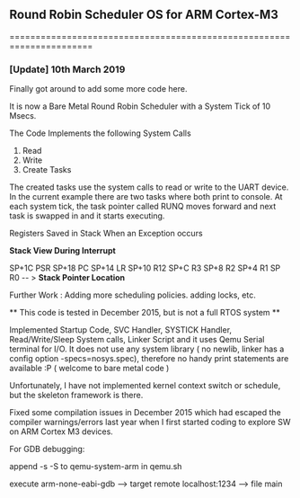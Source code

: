 ## Round Robin Scheduler OS for ARM Cortex-M3
======================================================================
### [Update] 10th March 2019
Finally got around to add some more code here. 

It is now a Bare Metal Round Robin Scheduler with a System Tick of 10 Msecs.

The Code Implements the following System Calls
1. Read
2. Write
3. Create Tasks

The created tasks use the system calls to read or write to the UART device.
In the current example there are two tasks where both print to console. 
At each system tick, the task pointer called RUNQ moves forward and next task is swapped in and it starts executing. 

Registers Saved in Stack When an Exception occurs

**Stack View During Interrupt**

SP+1C PSR
SP+18 PC
SP+14 LR
SP+10 R12
SP+C R3
SP+8 R2
SP+4 R1
SP   R0 -- > **Stack Pointer Location**

Further Work : Adding more scheduling policies. adding locks, etc. 

** This code is tested in December 2015, but is not a full RTOS system **

Implemented Startup Code, SVC Handler, SYSTICK Handler, Read/Write/Sleep System calls, Linker Script and it uses Qemu Serial terminal for I/O. It does not use any system library ( no newlib, linker has a config option -specs=nosys.spec), therefore no handy print statements are available :P ( welcome to bare metal code )



Unfortunately, I have not implemented kernel context switch or schedule, but the skeleton framework is there. 

Fixed some compilation issues in December 2015 which had escaped the compiler warnings/errors last year when I first started coding to explore SW on ARM Cortex M3 devices.


For GDB debugging:

append -s -S to qemu-system-arm in qemu.sh

execute arm-none-eabi-gdb
--> target remote localhost:1234
--> file main
